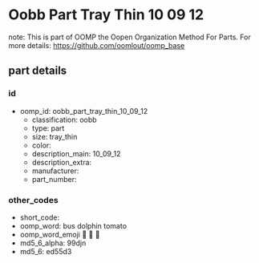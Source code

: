 # Oobb Part Tray Thin 10 09 12  

note: This is part of OOMP the Oopen Organization Method For Parts. For more details: https://github.com/oomlout/oomp_base

##  part details





### id
* oomp_id: oobb_part_tray_thin_10_09_12
  * classification: oobb
  * type: part
  * size: tray_thin
  * color: 
  * description_main: 10_09_12
  * description_extra: 
  * manufacturer: 
  * part_number: 

### other_codes
* short_code: 
* oomp_word: bus dolphin tomato
* oomp_word_emoji :bus: :dolphin: :tomato:
* md5_6_alpha: 99djn
* md5_6: ed55d3